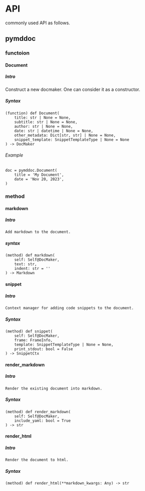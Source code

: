 # API
commonly used API as follows.

## pymddoc
### functoion
#### Document
##### Intro
Construct a new docmaker. One can consider it as a constructor.

##### Syntax

    (function) def Document(
        title: str | None = None,
        subtitle: str | None = None,
        author: str | None = None,
        date: str | datetime | None = None,
        other_metadata: Dict[str, str] | None = None,
        snippet_template: SnippetTemplateType | None = None
    ) -> DocMaker

###### Example

    doc = pymddoc.Document(
        title = 'My Document',
        date = 'Nov 20, 2023',
    )

### method
#### markdown
##### Intro
    Add markdown to the document.
    
##### syntax
    (method) def markdown(
        self: Self@DocMaker,
        text: str,
        indent: str = ''
    ) -> Markdown

#### snippet
##### Intro
    Context manager for adding code snippets to the document.

##### Syntax

    (method) def snippet(
        self: Self@DocMaker,
        frame: FrameInfo,
        template: SnippetTemplateType | None = None,
        print_stdout: bool = False
    ) -> SnippetCtx

#### render_markdown
##### Intro
    Render the existing document into markdown.

##### Syntax

    (method) def render_markdown(
        self: Self@DocMaker,
        include_yaml: bool = True
    ) -> str

#### render_html
##### Intro
    Render the document to html.
    
##### Syntax
    (method) def render_html(**markdown_kwargs: Any) -> str
  


